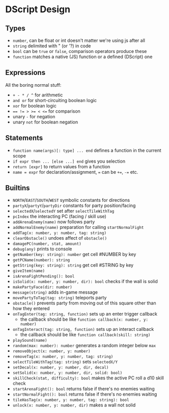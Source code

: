 # DScript Design

## Types

- `number`, can be float or int doesn't matter we're using js after all
- `string` delimited with " (or '?) in code
- `bool` can be `true` or `false`, comparison operators produce these
- `function` matches a native (JS) function or a defined (DScript) one

## Expressions

All the boring normal stuff:

- `+ - * / ^` for arithmetic
- `and or` for short-circuiting boolean logic
- `xor` for boolean logic
- `== != > >= < <=` for comparison
- unary `-` for negation
- unary `not` for boolean negation

## Statements

- `function name(args)[: type] ... end` defines a function in the current scope
- `if expr then ... [else ...] end` gives you selection
- `return [expr]` to return values from a function
- `name = expr` for declaration/assignment, `=` can be `+=`, `-=` etc.

## Builtins

- `NORTH`/`EAST`/`SOUTH`/`WEST` symbolic constants for directions
- `partyX`/`partyY`/`partyDir` constants for party position/facing
- `selectedX`/`selectedY` set after `selectTileWithTag`
- `pcIndex` the interacting PC (facing / skill use)
- `addArenaEnemy(name)` now follows party
- `addNormalEnemy(name)` preparation for calling `startNormalFight`
- `addTag(x: number, y: number, tag: string)`
- `clearObstacle()` undoes affect of `obstacle()`
- `damagePC(number, stat, amount)`
- `debug(any)` prints to console
- `getNumber(key: string): number` get cell #NUMBER by key
- `getPCName(number): string`
- `getString(key: string): string` get cell #STRING by key
- `giveItem(name)`
- `isArenaFightPending(): bool`
- `isSolid(x: number, y: number, dir): bool` checks if the wall is solid
- `makePartyFace(dir: number)`
- `message(string)` adds in-game message
- `movePartyToTag(tag: string)` teleports party
- `obstacle()` prevents party from moving out of this square other than how they entered
- `onTagEnter(tag: string, function)` sets up an enter trigger callback
  - the callback should be like `function callback(x: number, y: number)`
- `onTagInteract(tag: string, function)` sets up an interact callback
  - the callback should be like `function callback(skill: string)`
- `playSound(name)`
- `random(max: number): number` generates a random integer below `max`
- `removeObject(x: number, y: number)`
- `removeTag(x: number, y: number, tag: string)`
- `selectTileWithTag(tag: string)` sets `selectedX/Y`
- `setDecal(x: number, y: number, dir, decal)`
- `setSolid(x: number, y: number, dir, solid: bool)`
- `skillCheck(stat, difficulty): bool` makes the active PC roll a d10 skill check
- `startArenaFight(): bool` returns false if there's no enemies waiting
- `startNormalFight(): bool` returns false if there's no enemies waiting
- `tileHasTag(x: number, y: number, tag: string): bool`
- `unlock(x: number, y: number, dir)` makes a wall not solid
